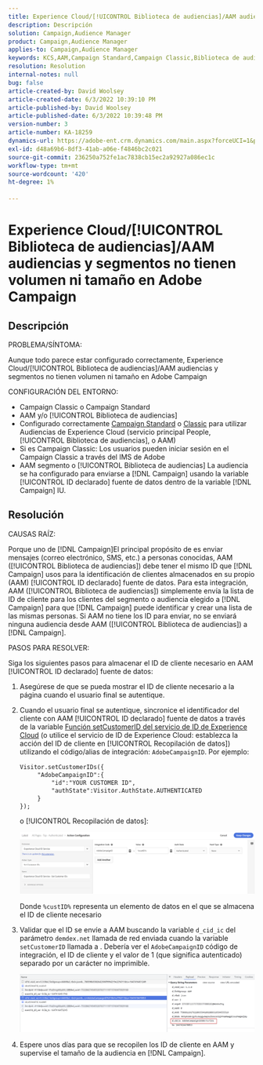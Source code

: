 ```yaml
---
title: Experience Cloud/[!UICONTROL Biblioteca de audiencias]/AAM audiencias y segmentos no tienen volumen ni tamaño en Adobe Campaign
description: Descripción
solution: Campaign,Audience Manager
product: Campaign,Audience Manager
applies-to: Campaign,Audience Manager
keywords: KCS,AAM,Campaign Standard,Campaign Classic,Biblioteca de audiencias,Servicio principal People,Audiencias de Experience Cloud
resolution: Resolution
internal-notes: null
bug: false
article-created-by: David Woolsey
article-created-date: 6/3/2022 10:39:10 PM
article-published-by: David Woolsey
article-published-date: 6/3/2022 10:39:48 PM
version-number: 3
article-number: KA-18259
dynamics-url: https://adobe-ent.crm.dynamics.com/main.aspx?forceUCI=1&pagetype=entityrecord&etn=knowledgearticle&id=6e0f65f7-8de3-ec11-bb3d-000d3a33d117
exl-id: d48a69b6-8df3-41ab-a06e-f4846bc2c021
source-git-commit: 236250a752fe1ac7838cb15ec2a92927a086ec1c
workflow-type: tm+mt
source-wordcount: '420'
ht-degree: 1%

---
```


# Experience Cloud/[!UICONTROL Biblioteca de audiencias]/AAM audiencias y segmentos no tienen volumen ni tamaño en Adobe Campaign

## Descripción

PROBLEMA/SÍNTOMA:

Aunque todo parece estar configurado correctamente, Experience Cloud/[!UICONTROL Biblioteca de audiencias]/AAM audiencias y segmentos no tienen volumen ni tamaño en Adobe Campaign

CONFIGURACIÓN DEL ENTORNO:

- Campaign Classic o Campaign Standard
- AAM y/o [!UICONTROL Biblioteca de audiencias]
- Configurado correctamente [Campaign Standard](https://experienceleague.adobe.com/docs/campaign-standard/using/integrating-with-adobe-cloud/working-with-campaign-and-audience-manager-or-people-core-service/provisioning-and-configuring-integration-with-audience-manager-or-people-core-service.html?lang=en) o [Classic](https://experienceleague.adobe.com/docs/campaign-classic/using/integrating-with-adobe-experience-cloud/audience-sharing/configuring-shared-audiences-integration-in-adobe-campaign.html?lang=en) para utilizar Audiencias de Experience Cloud (servicio principal People, [!UICONTROL Biblioteca de audiencias], o AAM)
- Si es Campaign Classic: Los usuarios pueden iniciar sesión en el Campaign Classic a través del IMS de Adobe
- AAM segmento o [!UICONTROL Biblioteca de audiencias] La audiencia se ha configurado para enviarse a [!DNL Campaign] usando la variable [!UICONTROL ID declarado] fuente de datos dentro de la variable [!DNL Campaign] IU.

## Resolución

CAUSAS RAÍZ:

Porque uno de [!DNL Campaign]El principal propósito de es enviar mensajes (correo electrónico, SMS, etc.) a personas conocidas, AAM ([!UICONTROL Biblioteca de audiencias]) debe tener el mismo ID que [!DNL Campaign] usos para la identificación de clientes almacenados en su propio (AAM) [!UICONTROL ID declarado] fuente de datos. Para esta integración, AAM ([!UICONTROL Biblioteca de audiencias]) simplemente envía la lista de ID de cliente para los clientes del segmento o audiencia elegido a [!DNL Campaign] para que [!DNL Campaign] puede identificar y crear una lista de las mismas personas. Si AAM no tiene los ID para enviar, no se enviará ninguna audiencia desde AAM ([!UICONTROL Biblioteca de audiencias]) a [!DNL Campaign].

PASOS PARA RESOLVER:

Siga los siguientes pasos para almacenar el ID de cliente necesario en AAM [!UICONTROL ID declarado] fuente de datos:

1. Asegúrese de que se pueda mostrar el ID de cliente necesario a la página cuando el usuario final se autentique.
1. Cuando el usuario final se autentique, sincronice el identificador del cliente con AAM [!UICONTROL ID declarado] fuente de datos a través de la variable [Función setCustomerID del servicio de ID de Experience Cloud](https://experienceleague.adobe.com/docs/id-service/using/id-service-api/methods/setcustomerids.html?lang=en) (o utilice el servicio de ID de Experience Cloud: establezca la acción del ID de cliente en [!UICONTROL Recopilación de datos]) utilizando el código/alias de integración: `AdobeCampaignID`. Por ejemplo:

   ```
   Visitor.setCustomerIDs({
        "AdobeCampaignID":{ 
            "id":"YOUR CUSTOMER ID", 
            "authState":Visitor.AuthState.AUTHENTICATED 
        } 
   });
   ```

   o [!UICONTROL Recopilación de datos]:

   ![](assets/4e9305cf-76a5-ec11-983f-0022480b028f.png)

   Donde `%custID%` representa un elemento de datos en el que se almacena el ID de cliente necesario

1. Validar que el ID se envíe a AAM buscando la variable `d_cid_ic` del parámetro `demdex.net` llamada de red enviada cuando la variable `setCustomerID` llamada a . Debería ver el `AdobeCampaignID` código de integración, el ID de cliente y el valor de 1 (que significa autenticado) separado por un carácter no imprimible.

   ![](assets/4f9305cf-76a5-ec11-983f-0022480b028f.png)

1. Espere unos días para que se recopilen los ID de cliente en AAM y supervise el tamaño de la audiencia en [!DNL Campaign].
